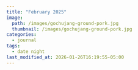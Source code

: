 ```yaml
---
title: "February 2025"
image: 
  path: /images/gochujang-ground-pork.jpg
  thumbnail: /images/gochujang-ground-pork.jpg
categories:
  - journal
tags:
  - date night
last_modified_at: 2026-01-26T16:19:55-05:00
---
```





